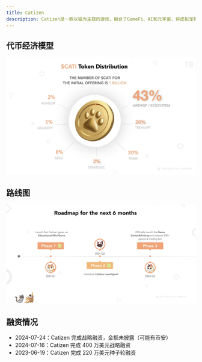 ```yaml
---
title: Catizen
description: Catizen是一款以猫为主题的游戏，融合了GameFi、AI和元宇宙，将虚拟宠物的魅力与区块链技术和人工智能的创新融为一体，带来高度沉浸式的互动体验。
---
```


<PageHeader
  logo="/images/catizen/logo.png"
  coverImg="/images/catizen/cover.jpeg"
  :links="links"
/>

## 代币经济模型

![代币经济模型](/public/images/catizen/token.png)

## 路线图

![代币经济模型](/public/images/catizen/roadmap.png)

## 融资情况

- 2024-07-24：Catizen 完成战略融资，金额未披露（可能有币安）
- 2024-07-16：Catizen 完成 400 万美元战略融资
- 2023-06-19：Catizen 完成 220 万美元种子轮融资

<script setup>
const links = [
  { name: 'catizen.ai', url: 'https://catizen.ai/' },
  { name: 'X', url: 'https://x.com/CatizenAI' },
  { name: 'Telegram', url: 'https://t.me/CatizenAnn' },
]
</script>

<style module>
</style>
